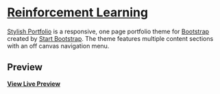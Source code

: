 # [Reinforcement Learning](https://soumaya19.github.io/RL_VT/)

[Stylish Portfolio](http://startbootstrap.com/template-overviews/stylish-portfolio/) is a responsive, one page portfolio theme for [Bootstrap](http://getbootstrap.com/) created by [Start Bootstrap](http://startbootstrap.com/). The theme features multiple content sections with an off canvas navigation menu.

## Preview

**[View Live Preview](https://soumaya19.github.io/RL_VT/)**

